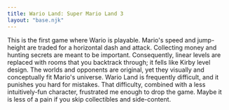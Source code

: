 ```yaml
---
title: Wario Land: Super Mario Land 3
layout: "base.njk"
---
```


This is the first game where Wario is playable. Mario's speed and jump-height are traded for a horizontal dash and attack. Collecting money and hunting secrets are meant to be important. Consequently, linear levels are replaced with rooms that you backtrack through; it fells like Kirby level design. The worlds and opponents are original, yet they visually and conceptually fit Mario's universe.
Wario Land is frequently difficult, and it punishes you hard for mistakes. That difficulty, combined with a less intuitively-fun character, frustrated me enough to drop the game. Maybe it is less of a pain if you skip collectibles and side-content.